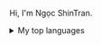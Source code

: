Hi, I'm Ngọc ShinTran.
<details>
<summary>My top languages</summary>
  
| Rank | Languages |
|-----:|-----------|
|     1| HTML/CSS  |
|     2| JavaScript|
|     3| C++       |

</details>
